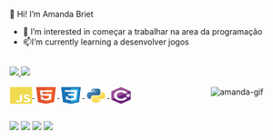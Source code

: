  👋 Hi! I’m Amanda Briet
 
- 🌱  I’m interested in começar a trabalhar na area da programação
- 📫I’m currently learning a desenvolver jogos

##

<div >
  <a href="https://github.com/AmandaBriet/AmandaBriet">
  <img height="100em" src="https://github-readme-stats.vercel.app/api?username=AmandaBriet&show_icons=true&theme=dracula&incluide_all_commits=true&count_private=true"/>
  <img height="150em" src="https://github-readme-stats.vercel.app/api/top-langs/?username=Amandabriet&layout=compact&langs_count=16&theme=dracula"/>
  </div>


<div style="display: inline_block"><br>
   <img align="center" alt="Rafa-Js" height="30" width="40" src="https://raw.githubusercontent.com/devicons/devicon/master/icons/javascript/javascript-plain.svg">
  <img align="center" alt="HTML" height="30" width="40" src="https://raw.githubusercontent.com/devicons/devicon/master/icons/html5/html5-original.svg">
  <img align="center" alt="CSS" height="30" width="40" src="https://raw.githubusercontent.com/devicons/devicon/master/icons/css3/css3-original.svg">
  <img align="center" alt="Python" height="30" width="40" src="https://raw.githubusercontent.com/devicons/devicon/master/icons/python/python-original.svg">
  <img align="center" alt="Csharp" height="30" width="40" src="https://raw.githubusercontent.com/devicons/devicon/master/icons/csharp/csharp-original.svg">
  <img align="right" alt="amanda-gif" height="150" width="150" src="https://media.discordapp.net/attachments/1117182031206555739/1132877308332613632/download20230701002621.png?width=430&height=430">

</div>

##

<div> 
  <a href="https://api.whatsapp.com/send?phone=5512996000330" target="_blank"><img src="https://img.shields.io/badge/WhatsApp-25D366?style=for-the-badge&logo=whatsapp&logoColor=white" target="_blank"></a> 
  <a href = "mailto:contatoamandabriet.dev@gmail.com"><img src="https://img.shields.io/badge/-Gmail-%23333?style=for-the-badge&logo=gmail&logoColor=white" target="_blank"></a>
  <a href="https://www.linkedin.com/in/amandabriet/" target="_blank"><img src="https://img.shields.io/badge/-LinkedIn-%230077B5?style=for-the-badge&logo=linkedin&logoColor=white" target="_blank"></a> 
  <a href=""><img src="https://img.shields.io/badge/bio.link-000000%7D?style=for-the-badge&logo=biolink&logoColor=white" target="_blank"></a> 

</div>
